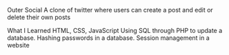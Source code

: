 Outer Social
A clone of twitter where users can create a post and edit or delete their own posts

What I Learned
HTML, CSS, JavaScript
Using SQL through PHP to update a database.
Hashing passwords in a database.
Session management in a website
